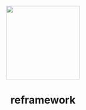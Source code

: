 <p align="center">
  <a href="https://ant.design">
    <img width="200" src="https://github.com/reframework/reframework/blob/main/Group%2027.png?raw=true">
  </a>
</p>

<h1 align="center">reframework</h1>
